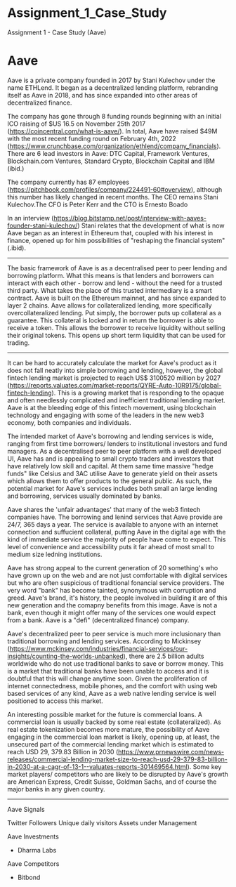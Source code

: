 # Assignment_1_Case_Study

Assignment 1 - Case Study (Aave)

# Aave

Aave is a private company founded in 2017 by Stani Kulechov under the name ETHLend. It began as a decentralized lending platform, rebranding itself as Aave in 2018, and has since expanded into other areas of decentralized finance.

The company has gone through 8 funding rounds beginning with an initial ICO raising of $US 16.5 on November 25th 2017 (https://coincentral.com/what-is-aave/). In total, Aave have raised $49M with the most recent funding round on February 4th, 2022 (https://www.crunchbase.com/organization/ethlend/company_financials). There are 6 lead investors in Aave: DTC Capital, Framework Ventures, Blockchain.com Ventures, Standard Crypto, Blockchain Capital and IBM (ibid.)

The company currently has 87 employees (https://pitchbook.com/profiles/company/224491-60#overview), although this number has likely changed in recent months. The CEO remains Stani Kulechov.The CFO is Peter Kerr and the CTO is Ernesto Boado

In an interview (https://blog.bitstamp.net/post/interview-with-aaves-founder-stani-kulechov/) Stani relates that the development of what is now Aave began as an interest in Ethereum that, coupled with his interest in finance, opened up for him possibilities of "reshaping the financial system" (.ibid).

---

The basic framework of Aave is as a decentralised peer to peer lending and borrowing platform. What this means is that lenders and borrowers can interact with each other - borrow and lend - without the need for a trusted third party. What takes the place of this trusted intermediary is a smart contract. Aave is built on the Ethereum mainnet, and has since expanded to layer 2 chains. Aave allows for collateralized lending, more specifically overcollateralized lending. Put simply, the borrower puts up collateral as a guarantee. This collateral is locked and in return the borrower is able to receive a token. This allows the borrower to receive liquidity without selling their original tokens. This opens up short term liquidity that can be used for trading.

---

It can be hard to accurately calculate the market for Aave's product as it does not fall neatly into simple borrowing and lending, however, the global fintech lending market is projected to reach US$ 3100520 million by 2027 (https://reports.valuates.com/market-reports/QYRE-Auto-10R9175/global-fintech-lending). This is a growing market that is responding to the opaque and often needlessly complicated and inefficient traditional lending market. Aave is at the bleeding edge of this fintech movement, using blockchain technology and engaging with some of the leaders in the new web3 economy, both companies and individuals.

The intended market of Aave's borrowing and lending services is wide, ranging from first time borrowers/ lenders to institutional investors and fund managers. As a decentralised peer to peer platform with a well developed UI, Aave has and is appealing to small crypto traders and investors that have relatively low skill and capital. At them same time massive "hedge funds" like Celsius and 3AC utilise Aave to generate yield on their assets which allows them to offer products to the general public. As such, the potential market for Aave's services includes both small an large lending and borrowing, services usually dominated by banks.

Aave shares the 'unfair advantages' that many of the web3 fintech companies have. The borrowing and lenind services that Aave provide are 24/7, 365 days a year. The service is available to anyone with an internet connection and suffucient collateral, putting Aave in the digital age with the kind of immediate service the majority of people have come to expect. This level of convenience and accessibility puts it far ahead of most small to medium size ledning institutions.

Aave has strong appeal to the current generation of 20 something's who have grown up on the web and are not just comfortable with digital services but who are often suspicious of traditional fonancial service providers. The very word "bank" has become tainted, synonymous with corruption and greed. Aave's brand, it's history, the people involved in building it are of this new generation and the comapny benefits from this image. Aave is not a bank, even though it might offer many of the services one would expect from a bank. Aave is a "defi" (decentralized finance) company.

Aave's decentralized peer to peer service is much more inclusionary than traditional borrowing and lending services. According to Mickinsey (https://www.mckinsey.com/industries/financial-services/our-insights/counting-the-worlds-unbanked), there are 2.5 billion adults worldwide who do not use traditional banks to save or borrow money. This is a market that traditional banks have been unable to access and it is doubtful that this will change anytime soon. Given the proliferation of internet connectedness, mobile phones, and the comfort with using web based services of any kind, Aave as a web native lending service is well positioned to access this market.

An interesting possible market for the future is commercial loans. A commercial loan is usually backed by some real estate (collateralized). As real estate tokenization becomes more mature, the possibility of Aave engaging in the commercial loan market is likely, opening up, at least, the unsecured part of the commercial lending market which is estimated to reach USD 29, 379.83 Billion in 2030 (https://www.prnewswire.com/news-releases/commercial-lending-market-size-to-reach-usd-29-379-83-billion-in-2030-at-a-cagr-of-13-1--valuates-reports-301469564.html). Some key market players/ competitors who are likely to be disrupted by Aave's growth are American Express, Credit Suisse, Goldman Sachs, and of course the major banks in any given country.

---

Aave Signals

Twitter Followers
Unique daily visitors
Assets under Management

Aave Investments

- Dharma Labs

Aave Competitors

- Bitbond
